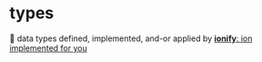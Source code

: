 # types

💠 data types defined, implemented, and-or applied by
[**ionify**: ion implemented for you](http://about.ionify.net/) 
